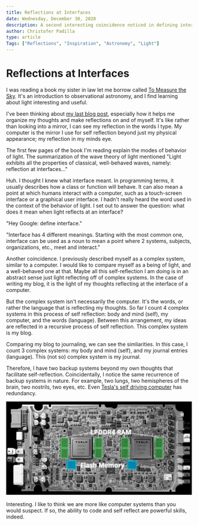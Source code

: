 ```yaml
---
title: Reflections at Interfaces
date: Wednesday, December 30, 2020
description: A second interesting coincidence noticed in defining interface.
author: Christofer Padilla
type: article
Tags: ["Reflections", "Inspiration", "Astronomy", "Light"]
---
```


# Reflections at Interfaces

I was reading a book my sister in law let me borrow called [To Measure the Sky](https://smile.amazon.com/Measure-Sky-Introduction-Observational-Astronomy/dp/1107572568/). It's an introduction to observational astronomy, and I find learning about light interesting and useful.

I've been thinking about [my last blog post](./A_Remarkable_Coincidence_of_Inspiration.md), especially how it helps me organize my thoughts and make reflections on and of myself. It's like rather than looking into a mirror, I can see my reflection in the words I type. My computer is the mirror I use for self reflection beyond just my physical appearance; my reflection in my minds eye.

The first few pages of the book I'm reading explain the modes of behavior of light. The summarization of the wave theory of light mentioned "Light exhibits all the properties of classical, well-behaved waves, namely: reflection at interfaces..."

Huh. I thought I knew what interface meant. In programming terms, it usually describes how a class or function will behave. It can also mean a point at which humans interact with a computer, such as a touch-screen interface or a graphical user interface. I hadn't really heard the word used in the context of the behavior of light. I set out to answer the question: what does it mean when light reflects at an interface?

"Hey Google: define interface."

"Interface has 4 different meanings. Starting with the most common one, interface can be used as a noun to mean a point where 2 systems, subjects, organizations, etc., meet and interact."

Another coincidence. I previously described myself as a complex system, similar to a computer. I would like to compare myself as a being of light, and a well-behaved one at that. Maybe all this self-reflection I am doing is in an abstract sense just light reflecting off of complex systems. In the case of writing my blog, it is the light of my thoughts reflecting at the interface of a computer.

But the complex system isn't necessarily the computer. It's the words, or rather the language that is reflecting my thoughts. So far I count 4 complex systems in this process of self reflection: body and mind (self), my computer, and the words (language). Between this arrangement, my ideas are reflected in a recursive process of self reflection. This complex system is my blog.

Comparing my blog to journaling, we can see the simliarities. In this case, I count 3 complex systems: my body and  mind (self), and my journal entries (language). This (not so) complex system is my journal.

Therefore, I have two backup systems beyond my own thoughts that facilitate self-reflection. Coincidentally, I notice the same recurrence of backup systems in nature. For example, two lungs, two hemispheres of the brain, two nostrils, two eyes, etc. Even [Tesla's self driving computer](https://cleantechnica.com/2019/06/15/teslas-new-hw3-self-driving-computer-its-a-beast-cleantechnica-deep-dive/) has redundancy.

![A non-organic brain](./images/Flash-and-RAM.jpg)

Interesting. I like to think we are more like computer systems than you would suspect. If so, the ability to code and self reflect are powerful skills, indeed.

<TagLinks />

